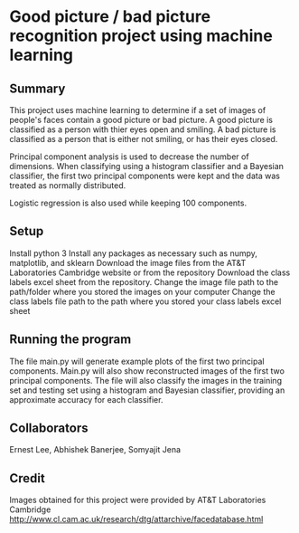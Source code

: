 # Good picture / bad picture recognition project using machine learning

## Summary
This project uses machine learning to determine if a set of images of people's faces contain a good picture or bad picture.  A good picture is classified as a person with thier eyes open and smiling.  A bad picture is classified as a person that is either not smiling, or has their eyes closed.

Principal component analysis is used to decrease the number of dimensions.  When classifying using a histogram classifier and a Bayesian classifier, the first two principal components were kept and the data was treated as normally distributed.

Logistic regression is also used while keeping 100 components.

## Setup
Install python 3
Install any packages as necessary such as numpy, matplotlib, and sklearn
Download the image files from the AT&T Laboratories Cambridge website or from the repository
Download the class labels excel sheet from the repository.
Change the image file path to the path/folder where you stored the images on your computer
Change the class labels file path to the path where you stored your class labels excel sheet


## Running the program
The file main.py will generate example plots of the first two principal components.  Main.py will also show reconstructed images of the first two principal components.  The file will also classify the images in the training set and testing set using a histogram and Bayesian classifier, providing an approximate accuracy for each classifier.

## Collaborators
Ernest Lee,
Abhishek Banerjee,
Somyajit Jena

## Credit
Images obtained for this project were provided by AT&T Laboratories Cambridge
http://www.cl.cam.ac.uk/research/dtg/attarchive/facedatabase.html

